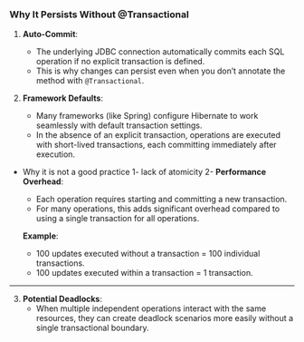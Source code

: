 ### **Why It Persists Without @Transactional**

1. **Auto-Commit**:
    
    - The underlying JDBC connection automatically commits each SQL operation if no explicit transaction is defined.
    - This is why changes can persist even when you don’t annotate the method with `@Transactional`.
2. **Framework Defaults**:
    
    - Many frameworks (like Spring) configure Hibernate to work seamlessly with default transaction settings.
    - In the absence of an explicit transaction, operations are executed with short-lived transactions, each committing immediately after execution.
- Why it is not a good practice 
   1- lack of atomicity
   2- **Performance Overhead**:
    
    - Each operation requires starting and committing a new transaction.
    - For many operations, this adds significant overhead compared to using a single transaction for all operations.
    
    **Example**:
    
    - 100 updates executed without a transaction = 100 individual transactions.
    - 100 updates executed within a transaction = 1 transaction.

---

3. **Potential Deadlocks**:
    - When multiple independent operations interact with the same resources, they can create deadlock scenarios more easily without a single transactional boundary. 